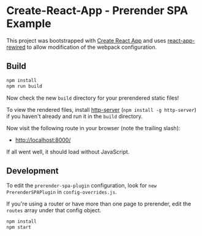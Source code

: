 # Create-React-App - Prerender SPA Example

This project was bootstrapped with [Create React App](https://github.com/facebookincubator/create-react-app) and uses [react-app-rewired](https://github.com/timarney/react-app-rewired) to allow modification of the webpack configuration.

## Build

```bash
npm install
npm run build
```

Now check the new `build` directory for your prerendered static files!

To view the rendered files, install [http-server](https://www.npmjs.com/package/http-server) (`npm install -g http-server`) if you haven't already and run it in the `build` directory.

Now visit the following route in your browser (note the trailing slash):

- [http://localhost:8000/](http://localhost:8000/)

If all went well, it should load without JavaScript.

## Development

To edit the `prerender-spa-plugin` configuration, look for `new PrerenderSPAPlugin` in `config-overrides.js`.

If you're using a router or have more than one page to prerender, edit the `routes` array under that config object.

```bash
npm install
npm start
```
